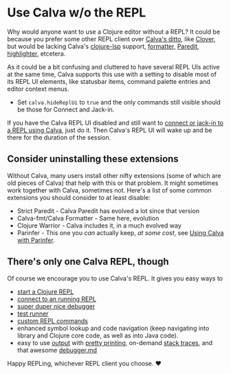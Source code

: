 # Use Calva w/o the REPL

Why would anyone want to use a Clojure editor without a REPL? It could be because you prefer some other REPL client over [Calva's ditto](https://calva.io/try-first/), like [Clover](https://github.com/mauricioszabo/clover/), but would be lacking Calva's [clojure-lsp](https://clojure-lsp.github.io/clojure-lsp/) support, [formatter](formatting.md), [Paredit](paredit.md), [highlighter](highlight), etcetera.

As it could be a bit confusing and cluttered to have several REPL UIs active at the same time, Calva supports this use with a setting to disable most of its REPL UI elements, like statusbar items, command palette entries and editor context menus.

* Set `calva.hideReplUi` to `true` and the only commands still visible should be those for Connect and Jack-in.

If you have the Calva REPL UI disabled and still want to [connect or jack-in to a REPL using Calva](connect.md), just do it. Then Calva's REPL UI will wake up and be there for the duration of the session.

## Consider uninstalling these extensions

Without Calva, many users install other nifty extensions (some of which are old pieces of Calva) that help with this or that problem. It might sometimes work together with Calva, sometimes not. Here's a list of some common extensions you should consider to at least disable:

* Strict Paredit - Calva Paredit has evolved a lot since that version
* Calva-fmt/Calva Formatter - Same here, evolution
* Clojure Warrior - Calva includes it, in a much evolved way
* Parinfer - This one you _can_ actually keep, _at some cost_, see [Using Calva with Parinfer](parinfer.md).

## There's only one Calva REPL, though

Of course we encourage you to use Calva's REPL. It gives you easy ways to

* [start a Clojure REPL](connect.md)
* [connect to an running REPL](connect.md#connecting-wo-jack-in)
* [super duper nice debugger](debugger.md)
* [test runner](test-runner.md)
* [custom REPL commands](custom-commands.md)
* enhanced symbol lookup and code navigation (keep navigating into library and Clojure core code, as well as into Java code).
* easy to use [output](output.md) with [pretty printing](pprint.md), on-demand [stack traces](output.md#stack-traces), and that awesome [debugger.md](debugger.md)

Happy REPLing, whichever REPL client you choose. ❤️